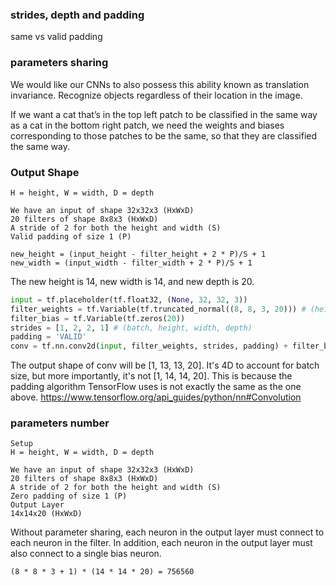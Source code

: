 ### strides, depth and padding

same vs valid padding


### parameters sharing
 We would like our CNNs to also possess this ability known as translation invariance. 
 Recognize objects regardless of their location in the image.
 
 If we want a cat that’s in the top left patch to be classified in the same way as a cat in the bottom right patch, 
 we need the weights and biases corresponding to those patches to be the same, so that they are classified the same way.
 
### Output Shape
```
H = height, W = width, D = depth

We have an input of shape 32x32x3 (HxWxD)
20 filters of shape 8x8x3 (HxWxD)
A stride of 2 for both the height and width (S)
Valid padding of size 1 (P)
```

```
new_height = (input_height - filter_height + 2 * P)/S + 1
new_width = (input_width - filter_width + 2 * P)/S + 1
```
The new height is 14, new width is 14, and new depth is 20.
```python
input = tf.placeholder(tf.float32, (None, 32, 32, 3))
filter_weights = tf.Variable(tf.truncated_normal((8, 8, 3, 20))) # (height, width, input_depth, output_depth)
filter_bias = tf.Variable(tf.zeros(20))
strides = [1, 2, 2, 1] # (batch, height, width, depth)
padding = 'VALID'
conv = tf.nn.conv2d(input, filter_weights, strides, padding) + filter_bias
```
The output shape of conv will be [1, 13, 13, 20]. 
It's 4D to account for batch size, but more importantly, it's not [1, 14, 14, 20]. 
This is because the padding algorithm TensorFlow uses is not exactly the same as the one above.
https://www.tensorflow.org/api_guides/python/nn#Convolution


### parameters number
```
Setup
H = height, W = width, D = depth

We have an input of shape 32x32x3 (HxWxD)
20 filters of shape 8x8x3 (HxWxD)
A stride of 2 for both the height and width (S)
Zero padding of size 1 (P)
Output Layer
14x14x20 (HxWxD)
```
Without parameter sharing, each neuron in the output layer must connect to each neuron in the filter. 
In addition, each neuron in the output layer must also connect to a single bias neuron.
```
(8 * 8 * 3 + 1) * (14 * 14 * 20) = 756560
```

